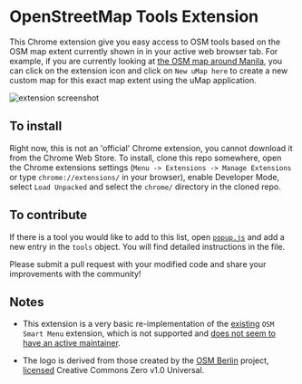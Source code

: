 # OpenStreetMap Tools Extension

This Chrome extension give you easy access to OSM tools based on the OSM map extent currently shown in in your active web browser tab. For example, if you are currently looking at [the OSM map around Manila](https://www.openstreetmap.org/#map=12/14.6208/121.0470), you can click on the extension icon and click on `New uMap here` to create a new custom map for this exact map extent using the uMap application.

![extension screenshot](https://images.rtijn.org/2025/chrome-extension-menu.png)


## To install

Right now, this is not an 'official' Chrome extension, you cannot download it from the Chrome Web Store. To install, clone this repo somewhere, open the Chrome extensions settings (`Menu -> Extensions -> Manage Extensions` or type `chrome://extensions/` in your browser), enable Developer Mode, select `Load Unpacked` and select the `chrome/` directory in the cloned repo.

## To contribute

If there is a tool you would like to add to this list, open [`popup.js`](chrome/popup.js) and add a new entry in the `tools` object. You will find detailed instructions in the file.

Please submit a pull request with your modified code and share your improvements with the community!

## Notes

- This extension is a very basic re-implementation of the [existing](https://chromewebstore.google.com/detail/osm-smart-menu/icipmdhgbkejfideagkhdebiaeohfijk) `OSM Smart Menu` extension, which is not supported and [does not seem to have an active maintainer](https://github.com/jgpacker/osm-smart-menu/issues/220).

- The logo is derived from those created by the [OSM Berlin](https://github.com/osmberlin/logos) project, [licensed](https://github.com/osmberlin/logos/blob/main/LICENSE) Creative Commons Zero v1.0 Universal.